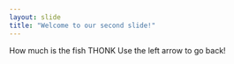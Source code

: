 ```yaml
---
layout: slide
title: "Welcome to our second slide!"
---
```

How much is the fish THONK
Use the left arrow to go back!
